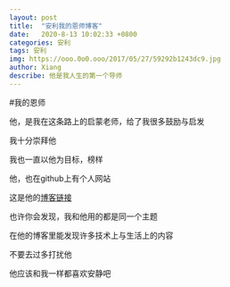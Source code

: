 ```yaml
---
layout: post
title:  "安利我的恩师博客"
date:   2020-8-13 10:02:33 +0800
categories: 安利
tags: 安利
img: https://ooo.0o0.ooo/2017/05/27/59292b1243dc9.jpg
author: Xiang
describe: 他是我人生的第一个导师 
---
```



#我的恩师

他，是我在这条路上的启蒙老师，给了我很多鼓励与启发

我十分崇拜他

我也一直以他为目标，榜样

他，也在github上有个人网站

这是他的[博客链接](https://wangweiguang.xyz/inde "博客链接")

也许你会发现，我和他用的都是同一个主题

在他的博客里能发现许多技术上与生活上的内容

不要去过多打扰他

他应该和我一样都喜欢安静吧
